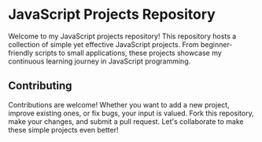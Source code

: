 # JavaScript Projects Repository

Welcome to my JavaScript projects repository! This repository hosts a collection of simple yet effective JavaScript projects. From beginner-friendly scripts to small applications, these projects showcase my continuous learning journey in JavaScript programming.

## Contributing

Contributions are welcome! Whether you want to add a new project, improve existing ones, or fix bugs, your input is valued. Fork this repository, make your changes, and submit a pull request. Let's collaborate to make these simple projects even better!


